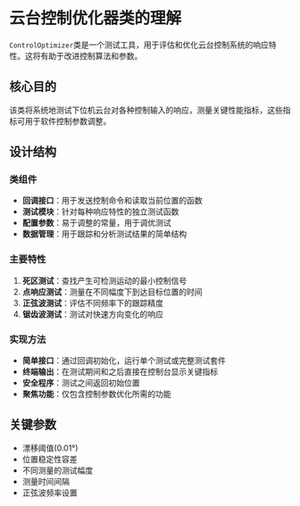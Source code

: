# 云台控制优化器类的理解

`ControlOptimizer`类是一个测试工具，用于评估和优化云台控制系统的响应特性。这将有助于改进控制算法和参数。

## 核心目的
该类将系统地测试下位机云台对各种控制输入的响应，测量关键性能指标，这些指标可用于软件控制参数调整。

## 设计结构

### 类组件
- **回调接口**：用于发送控制命令和读取当前位置的函数
- **测试模块**：针对每种响应特性的独立测试函数
- **配置参数**：易于调整的常量，用于调优测试
- **数据管理**：用于跟踪和分析测试结果的简单结构

### 主要特性
1. **死区测试**：查找产生可检测运动的最小控制信号
2. **点响应测试**：测量在不同幅度下到达目标位置的时间
3. **正弦波测试**：评估不同频率下的跟踪精度
4. **锯齿波测试**：测试对快速方向变化的响应

### 实现方法
- **简单接口**：通过回调初始化，运行单个测试或完整测试套件
- **终端输出**：在测试期间和之后直接在控制台显示关键指标
- **安全程序**：测试之间返回初始位置
- **聚焦功能**：仅包含控制参数优化所需的功能

## 关键参数
- 漂移阈值(0.01°)
- 位置稳定性容差
- 不同测量的测试幅度
- 测量时间间隔
- 正弦波频率设置